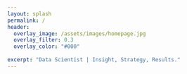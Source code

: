 ```yaml
---
layout: splash
permalink: /
header:
  overlay_image: /assets/images/homepage.jpg
  overlay_filter: 0.3
  overlay_color: "#000"
  
excerpt: "Data Scientist | Insight, Strategy, Results."
---
```

